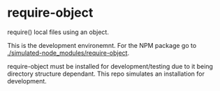 # require-object

require() local files using an object.

This is the development environemnt. For the NPM package go to [./simulated-node_modules/require-object](./simulated-node_modules/require-object).

require-object must be installed for development/testing due to it being directory structure dependant. This repo simulates an installation for development.
